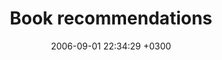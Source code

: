 ---
layout: post
title:  "Book recommendations"
date:   2006-09-01 22:34:29 +0300
categories: writings
---